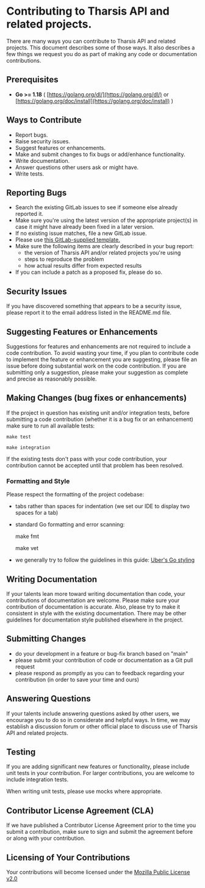 # Contributing to Tharsis API and related projects.

There are many ways you can contribute to Tharsis API and related projects.  This document describes some of those ways.  It also describes a few things we request you do as part of making any code or documentation contributions.

## Prerequisites

* **Go >= 1.18** ( [https://golang.org/dl/](https://golang.org/dl/) or [https://golang.org/doc/install](https://golang.org/doc/install) )

## Ways to Contribute

- Report bugs.
- Raise security issues.
- Suggest features or enhancements.
- Make and submit changes to fix bugs or add/enhance functionality.
- Write documentation.
- Answer questions other users ask or might have.
- Write tests.

## Reporting Bugs

- Search the existing GitLab issues to see if someone else already reported it.
- Make sure you're using the latest version of the appropriate project(s) in case it might have already been fixed in a later version.
- If no existing issue matches, file a new GitLab issue.
- Please use [this GitLab-supplied template.](https://gitlab.com/gitlab-org/gitlab/-/blob/master/.gitlab/issue_templates/Bug.md)
- Make sure the following items are clearly described in your bug report:
    - the version of Tharsis API and/or related projects you're using
    - steps to reproduce the problem
    - how actual results differ from expected results
- If you can include a patch as a proposed fix, please do so.

## Security Issues

If you have discovered something that appears to be a security issue, please report it to the email address listed in the README.md file.

## Suggesting Features or Enhancements

Suggestions for features and enhancements are not required to include a code contribution.  To avoid wasting your time, if you plan to contribute code to implement the feature or enhancement you are suggesting, please file an issue before doing substantial work on the code contribution.  If you are submitting only a suggestion, please make your suggestion as complete and precise as reasonably possible.

## Making Changes (bug fixes or enhancements)

If the project in question has existing unit and/or integration tests, before submitting a code contribution (whether it is a bug fix or an enhancement) make sure to run all available tests:

    make test

    make integration

If the existing tests don't pass with your code contribution, your contribution cannot be accepted until that problem has been resolved.

### Formatting and Style

Please respect the formatting of the project codebase:

- tabs rather than spaces for indentation (we set our IDE to display two spaces for a tab)
- standard Go formatting and error scanning:

    make fmt

    make vet

- we generally try to follow the guidelines in this guide: [Uber's Go styling](https://github.com/uber-go/guide/blob/master/style.md)

## Writing Documentation

If your talents lean more toward writing documentation than code, your contributions of documentation are welcome.  Please make sure your contribution of documentation is accurate.  Also, please try to make it consistent in style with the existing documentation.  There may be other guidelines for documentation style published elsewhere in the project.

## Submitting Changes

- do your development in a feature or bug-fix branch based on "main"
- please submit your contribution of code or documentation as a Git pull request
- please respond as promptly as you can to feedback regarding your contribution (in order to save your time and ours)

## Answering Questions

If your talents include answering questions asked by other users, we encourage you to do so in considerate and helpful ways.  In time, we may establish a discussion forum or other official place to discuss use of Tharsis API and related projects.

## Testing

If you are adding significant new features or functionality, please include unit tests in your contribution.  For larger contributions, you are welcome to include integration tests.

When writing unit tests, please use mocks where appropriate.

## Contributor License Agreement (CLA)

If we have published a Contributor License Agreement prior to the time you submit a contribution, make sure to sign and submit the agreement before or along with your contribution.

## Licensing of Your Contributions

Your contributions will become licensed under the [Mozilla Public License v2.0](https://www.mozilla.org/en-US/MPL/2.0/)
